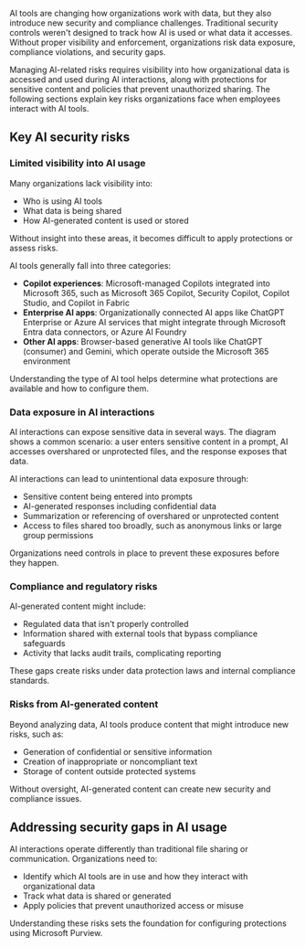 AI tools are changing how organizations work with data, but they also introduce new security and compliance challenges. Traditional security controls weren't designed to track how AI is used or what data it accesses. Without proper visibility and enforcement, organizations risk data exposure, compliance violations, and security gaps.

Managing AI-related risks requires visibility into how organizational data is accessed and used during AI interactions, along with protections for sensitive content and policies that prevent unauthorized sharing. The following sections explain key risks organizations face when employees interact with AI tools.

## Key AI security risks

### Limited visibility into AI usage

Many organizations lack visibility into:

- Who is using AI tools
- What data is being shared
- How AI-generated content is used or stored

Without insight into these areas, it becomes difficult to apply protections or assess risks.

AI tools generally fall into three categories:

- **Copilot experiences**: Microsoft-managed Copilots integrated into Microsoft 365, such as Microsoft 365 Copilot, Security Copilot, Copilot Studio, and Copilot in Fabric
- **Enterprise AI apps**: Organizationally connected AI apps like ChatGPT Enterprise or Azure AI services that might integrate through Microsoft Entra data connectors, or Azure AI Foundry
- **Other AI apps**: Browser-based generative AI tools like ChatGPT (consumer) and Gemini, which operate outside the Microsoft 365 environment

Understanding the type of AI tool helps determine what protections are available and how to configure them.

### Data exposure in AI interactions

AI interactions can expose sensitive data in several ways. The diagram shows a common scenario: a user enters sensitive content in a prompt, AI accesses overshared or unprotected files, and the response exposes that data.

AI interactions can lead to unintentional data exposure through:

- Sensitive content being entered into prompts
- AI-generated responses including confidential data
- Summarization or referencing of overshared or unprotected content
- Access to files shared too broadly, such as anonymous links or large group permissions

Organizations need controls in place to prevent these exposures before they happen.

### Compliance and regulatory risks

AI-generated content might include:

- Regulated data that isn't properly controlled
- Information shared with external tools that bypass compliance safeguards
- Activity that lacks audit trails, complicating reporting

These gaps create risks under data protection laws and internal compliance standards.

### Risks from AI-generated content

Beyond analyzing data, AI tools produce content that might introduce new risks, such as:

- Generation of confidential or sensitive information
- Creation of inappropriate or noncompliant text
- Storage of content outside protected systems

Without oversight, AI-generated content can create new security and compliance issues.

## Addressing security gaps in AI usage

AI interactions operate differently than traditional file sharing or communication. Organizations need to:

- Identify which AI tools are in use and how they interact with organizational data
- Track what data is shared or generated
- Apply policies that prevent unauthorized access or misuse

Understanding these risks sets the foundation for configuring protections using Microsoft Purview.
